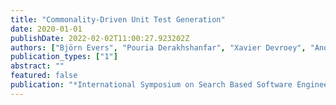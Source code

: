 ```yaml
---
title: "Commonality-Driven Unit Test Generation"
date: 2020-01-01
publishDate: 2022-02-02T11:00:27.923202Z
authors: ["Björn Evers", "Pouria Derakhshanfar", "Xavier Devroey", "Andy Zaidman"]
publication_types: ["1"]
abstract: ""
featured: false
publication: "*International Symposium on Search Based Software Engineering*"
---
```


